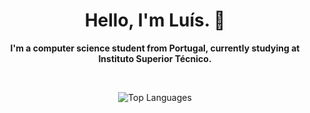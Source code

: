 <div align="center">

# Hello, I'm Luís. 👋

**I'm a computer science student from Portugal, currently studying at Instituto Superior Técnico.**

<br>

![Top Languages](https://github-readme-stats.vercel.app/api/top-langs/?username=luishfonseca&layout=compact&theme=dark&langs_count=8)

